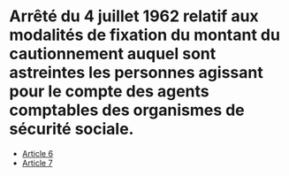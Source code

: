 # Arrêté du 4 juillet 1962 relatif aux modalités de fixation du montant du cautionnement auquel sont astreintes les personnes agissant pour le compte des agents comptables des organismes de sécurité sociale.

- [Article 6](article-6.md)
- [Article 7](article-7.md)

